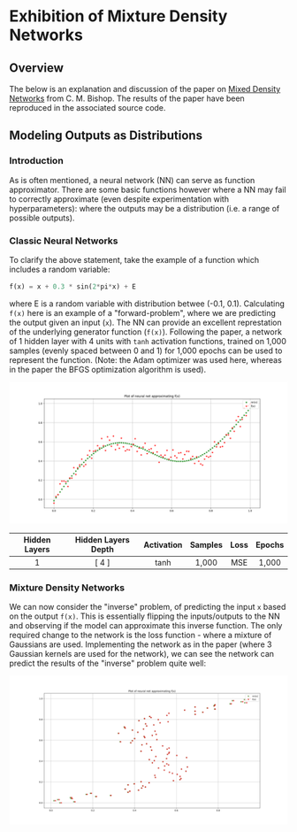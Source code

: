 # Exhibition of Mixture Density Networks

## Overview 
The below is an explanation and discussion of the paper on [Mixed Density Networks](https://www.microsoft.com/en-us/research/wp-content/uploads/2016/02/bishop-ncrg-94-004.pdf) from C. M. Bishop. The results of the paper have been reproduced in the associated source code. 

## Modeling Outputs as Distributions
### Introduction

As is often mentioned, a neural network (NN) can serve as function approximator. There are some basic functions however where a NN may fail to correctly approximate (even despite experimentation with hyperparameters): where the outputs may be a distribution (i.e. a range of possible outputs).

### Classic Neural Networks

To clarify the above statement, take the example of a function which includes a random variable:

```python
f(x) = x + 0.3 * sin(2*pi*x) + E
```

where E is a random variable with distribution betwee (-0.1, 0.1). Calculating `f(x)` here is an example of a "forward-problem", where we are predicting the output given an input (`x`). The NN can provide an excellent represtation of the underlying generator function (`f(x)`). Following the paper, a network of 1 hidden layer with 4 units with `tanh` activation functions, trained on 1,000 samples (evenly spaced between 0 and 1) for 1,000 epochs can be used to represent the function. (Note: the Adam optimizer was used here, whereas in the paper the BFGS optimization algorithm is used).

![Approximating `f(x)` with Bishop NN](/images/04_1x4tanh_fx_1000samples_1000epochs.png)

<div align="center">  

| Hidden Layers | Hidden Layers Depth | Activation | Samples     | Loss | Epochs |
|:--------------:|:--------------:|:-----------:|:------------:|:------------:|:------------:|
|1|[ 4 ]|tanh| 1,000      | MSE     | 1,000|  

</div>

### Mixture Density Networks

We can now consider the "inverse" problem, of predicting the input `x` based on the output `f(x)`. This is essentially flipping the inputs/outputs to the NN and observing if the model can approximate this inverse function. The only required change to the network is the loss function - where a mixture of Gaussians are used. Implementing the network as in the paper (where 3 Gaussian kernels are used for the network), we can see the network can predict the results of the "inverse" problem quite well:

![Approximating `x` - MDN](/images/08_MDN_prediction.png)